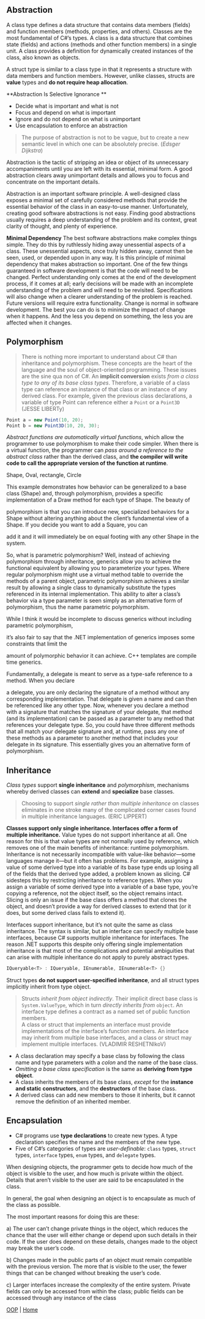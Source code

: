## Abstraction
A class type defines a data structure that contains data members (fields) and function members (methods, properties, and others). Classes are the most fundamental of C#’s types. A class is a data structure that combines state (fields) and actions (methods and other function members) in a single unit. A class provides a definition for dynamically created instances of the class, also known as objects.

A struct type is similar to a class type in that it represents a structure with data members and function members. However, unlike classes, structs are **value** types and **do not require heap allocation**. 

**Abstraction Is Selective Ignorance **
- Decide what is important and what is not 
- Focus and depend on what is important 
- Ignore and do not depend on what is unimportant 
- Use encapsulation to enforce an abstraction 

> The purpose of abstraction is not to be vague, but to create a new semantic level in which one can be absolutely precise. (_Edsger Dijkstra_) 

 Abstraction is the tactic of stripping an idea or object of its unnecessary accompaniments until you are left with its essential, minimal form. A good abstraction clears away unimportant details and allows you to focus and concentrate on the important details. 

Abstraction is an important software principle. A well-designed class exposes a minimal set of carefully considered methods that provide the essential behavior of the class in an easy-to-use manner. Unfortunately, creating good software abstractions is not easy. Finding good abstractions usually requires a deep understanding of the problem and its context, great clarity of thought, and plenty of experience. 

**Minimal Dependency** The best software abstractions make complex things simple. They do this by ruthlessly hiding away unessential aspects of a class. These unessential aspects, once truly hidden away, cannot then be seen, used, or depended upon in any way. It is this principle of minimal dependency that makes abstraction so important. One of the few things guaranteed in software development is that the code will need to be changed. Perfect understanding only comes at the end of the development process, if it comes at all; early decisions will be made with an incomplete understanding of the problem and will need to be revisited. Specifications will also change when a clearer understanding of the problem is reached. Future versions will require extra functionality. Change is normal in software development. The best you can do is to minimize the impact of change when it happens. And the less you depend on something, the less you are affected when it changes. 

## Polymorphism

> There is nothing more important to understand about C# than inheritance and polymorphism. These concepts are the heart of the language and the soul of object-oriented programming. These issues are the sine qua non of C#. An **implicit conversion** exists _from a class type to any of its base class types_. Therefore, a variable of a class type can reference an instance of that class or an instance of any derived class. For example, given the previous class declarations, a variable of type Point can reference either a `Point` or a `Point3D` (JESSE LIBERTy) 
````csharp
Point a = new Point(10, 20); 
Point b = new Point3D(10, 20, 30); 
````

_Abstract functions are automatically virtual functions_, which allow the programmer to use polymorphism to make their code simpler. When there is a virtual function, the programmer can _pass around a reference to the abstract class_ rather than the derived class, and **the compiler will write code to call the appropriate version of the function at runtime**.
 
Shape, Oval, rectangle, Circle 

This example demonstrates how behavior can be generalized to a base class (Shape) and, through polymorphism, provides a specific implementation of a Draw method for each type of Shape. The beauty of 

polymorphism is that you can introduce new, specialized behaviors for a Shape without altering anything about the client’s fundamental view of a Shape. If you decide you want to add a Square, you can 

add it and it will immediately be on equal footing with any other Shape in the system. 

So, what is parametric polymorphism? Well, instead of achieving polymorphism through inheritance, generics allow you to achieve the functional equivalent by allowing you to parameterize your types. Where regular polymorphism might use a virtual method table to override the methods of a parent object, parametric polymorphism achieves a similar result by allowing a single class to dynamically substitute the types referenced in its internal implementation. This ability to alter a class’s behavior via a type parameter is seen simply as an alternative form of polymorphism, thus the name parametric polymorphism. 

While I think it would be incomplete to discuss generics without including parametric polymorphism, 

it’s also fair to say that the .NET implementation of generics imposes some constraints that limit the 

amount of polymorphic behavior it can achieve. C++ templates are compile time generics. 

Fundamentally, a delegate is meant to serve as a type-safe reference to a method. When you declare 

a delegate, you are only declaring the signature of a method without any corresponding implementation. That delegate is given a name and can then be referenced like any other type. Now, whenever you declare a method with a signature that matches the signature of your delegate, that method (and its implementation) can be passed as a parameter to any method that references your delegate type. So, you could have three different methods that all match your delegate signature and, at runtime, pass any one of these methods as a parameter to another method that includes your delegate in its signature. This essentially gives you an alternative form of polymorphism.

## Inheritance
_Class types_ support **single inheritance** and _polymorphism_, mechanisms whereby derived classes can **extend** and **specialize** base classes. 

> Choosing to support _single rather than multiple inheritance_ on classes eliminates in one stroke many of the complicated corner cases found in multiple inheritance languages.
(ERIC LIPPERT)

**Classes support only single inheritance. Interfaces offer a form of multiple inheritance.** Value types do not support inheritance at all. One reason for this is that value types are not normally used by reference, which removes one of the main benefits of inheritance: runtime polymorphism. Inheritance is not necessarily incompatible with value-like behavior—some languages manage it—but it often has problems. For example, assigning a value of some derived type into a variable of its base type ends up losing all of the fields that the derived type added, a problem known as slicing. C# sidesteps this by restricting inheritance to reference types. When you assign a variable of some derived type into a variable of a base type, you’re copying a reference, not the object itself, so the object remains intact. Slicing is only an issue if the base class offers a method that clones the object, and doesn’t provide a way for derived classes to extend that (or it does, but some derived class fails to extend it).

Interfaces support inheritance, but it’s not quite the same as class inheritance. The syntax is similar, but  an interface can specify multiple base interfaces, because C# supports multiple inheritance for interfaces. The reason .NET supports this despite only offering single implementation inheritance is that most of the complications and potential ambiguities that can arise with multiple inheritance do not apply to purely abstract types.
````csharp
IQueryable<T> : IQueryable, IEnumerable, IEnumerable<T> {}
````


Struct types **do not support user-specified inheritance**, and all struct types implicitly inherit from type object.
> Structs _inherit from object indirectly_. Their implicit direct base class is `System.ValueType`, which in turn _directly inherits from_ `object`. An interface type defines a contract as a named set of public function members.  
A class or struct that implements an interface must provide implementations of the interface’s function members. An interface may inherit from multiple base interfaces, and a class or struct may implement multiple interfaces.
(VLADIMIR RESHETNIkoV)

+ A class declaration may specify a base class by following the class name and type parameters with a _colon_ and the name of the base class. 
+ _Omitting a base class specification_ is the same as **deriving from type object**.
+ A class inherits the members of its base class, _except_ for the **instance and static constructors**, and the **destructors** of the base class.  
+ A derived class can add new members to those it inherits, but it cannot remove the definition of an inherited member.


## Encapsulation
- C# programs use **type declarations** to create new types. A type declaration specifies the name and the members of the new type. 
- Five of C#’s categories of types are _user-definable_: `class` types, `struct` types, `interface` types, `enum` types, and `delegate` types.

When designing objects, the programmer gets to decide how much of the object is visible to the user, and how much is private within the object. Details that aren’t visible to the user are said to be encapsulated in the class. 

In general, the goal when designing an object is to encapsulate as much of the class as possible.  

The most important reasons for doing this are these: 

a) The user can’t change private things in the object, which reduces the chance that the user will either change or depend upon such details in their code. If the user does depend on these details, changes made to the object may break the user’s code. 

b) Changes made in the public parts of an object must remain compatible with the previous version. The more that is visible to the user, the fewer things that can be changed without breaking the user’s code. 

c) Larger interfaces increase the complexity of the entire system. Private fields can only be accessed from within the class; public fields can be accessed through any instance of the class


  

	
	
[OOP](../OOP.md) | [Home](https://github.com/illegitimis/Tutorial/)